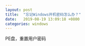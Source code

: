 ```yaml
---
layout: post
title:  "忘记Windows开机密码怎么办？"
date:   2019-08-19 13:09:18 +0800
categories: windows
---
```


PE盘，重置用户密码